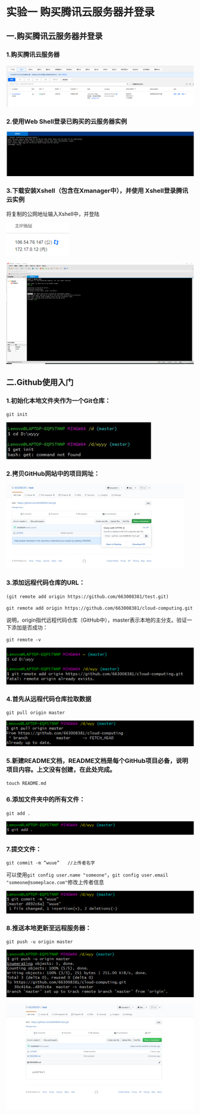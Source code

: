 # 实验一  **购买腾讯云服务器并登录**



## 一.**购买腾讯云服务器并登录**

### 1.购买腾讯云服务器

![1](./image/1.png)

### 2.使用Web Shell登录已购买的云服务器实例

![2](./image/2.png)

### 3.下载安装Xshell（包含在Xmanager中），并使用 Xshell登录腾讯云实例 

将复制的公网地址输入Xshell中，并登陆

![4](./image/4.png)

![3](./image/3.png)





## 二.Github使用入门

### 1.初始化本地文件夹作为一个Git仓库：

`git init`

![](./image/wps1.jpg)

 

### **2.拷贝GitHub网站中的项目网址：**

![](./image/wps2.jpg)

### 3.**添加远程代码仓库的URL：**

`(git remote add origin https://github.com/663008381/test.git)`

`git remote add origin https://github.com/663008381/cloud-computing.git`

说明，origin指代远程代码仓库（GitHub中），master表示本地的主分支。验证一下添加是否成功：

`git remote -v`

![](./image/wps3.png)

### 4.**首先从远程代码仓库拉取数据**

`git pull origin master`

![](./image/wps4.png)

### 5.**新建README文档，README文档是每个GitHub项目必备，说明项目内容。上文没有创建，在此处完成。**

`touch README.md`

### 6.**添加文件夹中的所有文件：**

`git add .`

![](./image/wps5.png)



### 7.**提交文件：**

`git commit -m “wuue”   //上传者名字`

可以使用`git config user.name "someone"`，`git config user.email "someone@someplace.com"`修改上传者信息

![](./image/wps6.png)





### 8.**推送本地更新至远程服务器：**

 

`git push -u origin master`

![](./image/wps7.png)



![](./image/wps8.png)

 

# 